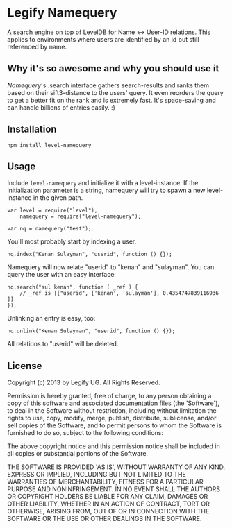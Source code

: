 Legify Namequery
=============

A search engine on top of LevelDB for Name <-> User-ID relations. This applies to environments where users are identified by an id but still referenced by name.

Why it's so awesome and why you should use it
------------

*Namequery*'s .search interface gathers search-results and ranks them based on their sift3-distance to the users' query. It even reorders the query to get a better fit on the rank and is extremely fast. It's space-saving and can handle billions of entries easily. :)

Installation
------------

  `npm install level-namequery`

Usage
------------

Include `level-namequery` and initialize it with a level-instance. If the initialization parameter is a string, namequery will try to spawn a new level-instance in the given path.

	var level = require("level"),
		namequery = require("level-namequery");

	var nq = namequery("test");

You'll most probably start by indexing a user.

	nq.index("Kenan Sulayman", "userid", function () {});

Namequery will now relate "userid" to "kenan" and "sulayman". You can query the user with an easy interface:

	nq.search("sul kenan", function ( _ref ) {
		// _ref is [["userid", ['kenan', 'sulayman'], 0.4354747839116936 ]]
	}); 

Unlinking an entry is easy, too:

	nq.unlink("Kenan Sulayman", "userid", function () {});

All relations to "userid" will be deleted.

License
------------

Copyright (c) 2013 by Legify UG. All Rights Reserved.

Permission is hereby granted, free of charge, to any person obtaining a copy of
this software and associated documentation files (the 'Software'), to deal in
the Software without restriction, including without limitation the rights to use,
copy, modify, merge, publish, distribute, sublicense, and/or sell copies of the
Software, and to permit persons to whom the Software is furnished to do so,
subject to the following conditions:

The above copyright notice and this permission notice shall be included in all
copies or substantial portions of the Software.

THE SOFTWARE IS PROVIDED 'AS IS', WITHOUT WARRANTY OF ANY KIND, EXPRESS OR
IMPLIED, INCLUDING BUT NOT LIMITED TO THE WARRANTIES OF MERCHANTABILITY, FITNESS
FOR A PARTICULAR PURPOSE AND NONINFRINGEMENT. IN NO EVENT SHALL THE AUTHORS OR
COPYRIGHT HOLDERS BE LIABLE FOR ANY CLAIM, DAMAGES OR OTHER LIABILITY, WHETHER
IN AN ACTION OF CONTRACT, TORT OR OTHERWISE, ARISING FROM, OUT OF OR IN
CONNECTION WITH THE SOFTWARE OR THE USE OR OTHER DEALINGS IN THE SOFTWARE.
